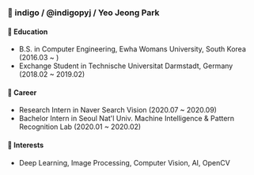 ### 👋 indigo / @indigopyj / Yeo Jeong Park

#### 📝 Education
- B.S. in Computer Engineering, Ewha Womans University, South Korea (2016.03 ~ )
- Exchange Student in Technische Universitat Darmstadt, Germany     (2018.02 ~ 2019.02)
  
#### 🔨 Career
- Research Intern in Naver Search Vision  (2020.07 ~ 2020.09)
- Bachelor Intern in Seoul Nat'l Univ. Machine Intelligence & Pattern Recognition Lab  (2020.01 ~ 2020.02)

#### 💚 Interests
- Deep Learning, Image Processing, Computer Vision, AI, OpenCV
